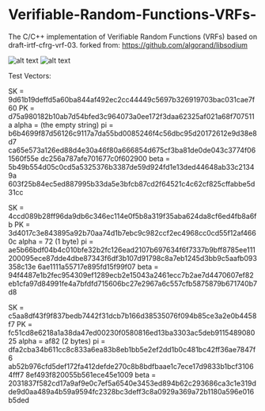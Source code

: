 # Verifiable-Random-Functions-VRFs-
The C/C++ implementation of Verifiable Random Functions (VRFs) based on draft-irtf-cfrg-vrf-03. forked from: https://github.com/algorand/libsodium

![alt text](https://img.shields.io/badge/build-passing-green.svg)
![alt text](https://img.shields.io/badge/coverage-100%25-green.svg)

Test Vectors:

SK = 9d61b19deffd5a60ba844af492ec2cc44449c5697b326919703bac031cae7f60
PK = d75a980182b10ab7d54bfed3c964073a0ee172f3daa62325af021a68f707511a
alpha = (the empty string)
pi = b6b4699f87d56126c9117a7da55bd0085246f4c56dbc95d20172612e9d38e8d7
ca65e573a126ed88d4e30a46f80a666854d675cf3ba81de0de043c3774f061560f55e
dc256a787afe701677c0f602900
beta = 5b49b554d05c0cd5a5325376b3387de59d924fd1e13ded44648ab33c21349a
603f25b84ec5ed887995b33da5e3bfcb87cd2f64521c4c62cf825cffabbe5d31cc

SK = 4ccd089b28ff96da9db6c346ec114e0f5b8a319f35aba624da8cf6ed4fb8a6fb
PK = 3d4017c3e843895a92b70aa74d1b7ebc9c982ccf2ec4968cc0cd55f12af4660c
alpha = 72 (1 byte)
pi = ae5b66bdf04b4c010bfe32b2fc126ead2107b697634f6f7337b9bff8785ee111
200095ece87dde4dbe87343f6df3b107d91798c8a7eb1245d3bb9c5aafb093358c13e
6ae1111a55717e895fd15f99f07
beta = 94f4487e1b2fec954309ef1289ecb2e15043a2461ecc7b2ae7d4470607ef82
eb1cfa97d84991fe4a7bfdfd715606bc27e2967a6c557cfb5875879b671740b7d8

SK = c5aa8df43f9f837bedb7442f31dcb7b166d38535076f094b85ce3a2e0b4458f7
PK = fc51cd8e6218a1a38da47ed00230f0580816ed13ba3303ac5deb911548908025
alpha = af82 (2 bytes)
pi = dfa2cba34b611cc8c833a6ea83b8eb1bb5e2ef2dd1b0c481bc42ff36ae7847f6
ab52b976cfd5def172fa412defde270c8b8bdfbaae1c7ece17d9833b1bcf31064fff7
8ef493f820055b561ece45e1009
beta = 2031837f582cd17a9af9e0c7ef5a6540e3453ed894b62c293686ca3c1e319d
de9d0aa489a4b59a9594fc2328bc3deff3c8a0929a369a72b1180a596e016b5ded
